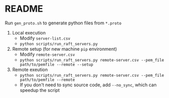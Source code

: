 # README

Run `gen_proto.sh` to generate python files from `*.proto`

1. Local execution
    - Modify `server-list.csv`
    - `python scripts/run_raft_servers.py`
2. Remote setup (for new machine `pip` environment)
    - Modify `remote-server.csv`
    - `python scripts/run_raft_servers.py remote-server.csv --pem_file path/to/pemfile --remote --setup`
3. Remote exeution
    - `python scripts/run_raft_servers.py remote-server.csv --pem_file path/to/pemfile --remote`
    - If you don't need to sync source code, add `--no_sync`, which can speedup the script